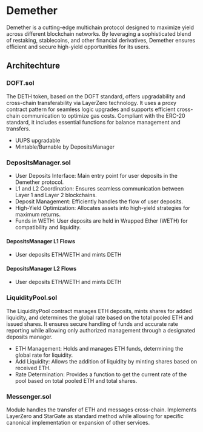 # Demether

Demether is a cutting-edge multichain protocol designed to maximize yield across different blockchain networks. By leveraging a sophisticated blend of restaking, stablecoins, and other financial derivatives, Demether ensures efficient and secure high-yield opportunities for its users.

## Architechture

### DOFT.sol

The DETH token, based on the DOFT standard, offers upgradability and cross-chain transferability via LayerZero technology. It uses a proxy contract pattern for seamless logic upgrades and supports efficient cross-chain communication to optimize gas costs. Compliant with the ERC-20 standard, it includes essential functions for balance management and transfers.

- UUPS upgradable
- Mintable/Burnable by DepositsManager

### DepositsManager.sol

- User Deposits Interface: Main entry point for user deposits in the Demether protocol.
- L1 and L2 Coordination: Ensures seamless communication between Layer 1 and Layer 2 blockchains.
- Deposit Management: Efficiently handles the flow of user deposits.
- High-Yield Optimization: Allocates assets into high-yield strategies for maximum returns.
- Funds in WETH: User deposits are held in Wrapped Ether (WETH) for compatibility and liquidity.

#### DepositsManager L1 Flows

- User deposits ETH/WETH and mints DETH

#### DepositsManager L2 Flows

- User deposits ETH/WETH and mints DETH

### LiquidityPool.sol

The LiquidityPool contract manages ETH deposits, mints shares for added liquidity, and determines the global rate based on the total pooled ETH and issued shares. It ensures secure handling of funds and accurate rate reporting while allowing only authorized management through a designated deposits manager.

- ETH Management: Holds and manages ETH funds, determining the global rate for liquidity.
- Add Liquidity: Allows the addition of liquidity by minting shares based on received ETH.
- Rate Determination: Provides a function to get the current rate of the pool based on total pooled ETH and total shares.

### Messenger.sol

Module handles the transfer of ETH and messages cross-chain. Implements LayerZero and StarGate as standard method while allowing for specific canonical implementation or expansion of other services.